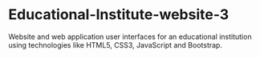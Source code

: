 # Educational-Institute-website-3
Website and web application user interfaces for an educational institution using technologies like HTML5, CSS3, JavaScript and Bootstrap.

